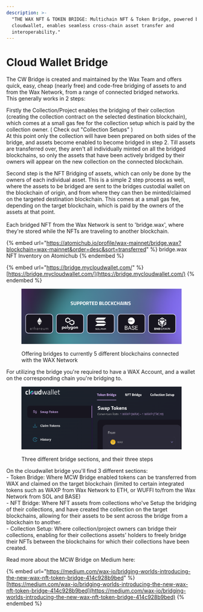 ```yaml
---
description: >-
  "THE WAX NFT & TOKEN BRIDGE: Multichain NFT & Token Bridge, powered by
  cloudwallet, enables seamless cross-chain asset transfer and
  interoperability."
---
```


# Cloud Wallet Bridge

The CW Bridge is created and maintained by the Wax Team and offers quick, easy, cheap (nearly free) and code-free bridging of assets to and from the Wax Network, from a range of connected bridged networks. \
This generally works in 2 steps:&#x20;

Firstly the Collection/Project enables the bridging of their collection (creating the collection contract on the selected destination blockchain), which comes at a small gas fee for the collection setup which is paid by the collection owner. ( Check out "Collection Setups" ) \
At this point only the collection will have been prepared on both sides of the bridge, and assets become enabled to become bridged in step 2. Till assets are transferred over, they aren't all individually minted on all the bridged blockchains, so only the assets that have been actively bridged by their owners will appear on the new collection on the connected blockchain.

Second step is the NFT Bridging of assets, which can only be done by the owners of each individual asset. This is a simple 2 step process as well, where the assets to be bridged are sent to the bridges custodial wallet on the blockchain of origin, and from where they can then be minted/claimed on the targeted destination blockchain. This comes at a small gas fee, depending on the target blockchain, which is paid by the owners of the assets at that point.\
\
Each bridged NFT from the Wax Network is sent to 'bridge.wax', where they're stored while the NFTs are traveling to another blockchain.

{% embed url="https://atomichub.io/profile/wax-mainnet/bridge.wax?blockchain=wax-mainnet&order=desc&sort=transferred" %}
bridge.wax NFT Inventory on Atomichub
{% endembed %}

{% embed url="https://bridge.mycloudwallet.com/" %}
[https://bridge.mycloudwallet.com/](https://bridge.mycloudwallet.com/)
{% endembed %}

<figure><img src="../../../.gitbook/assets/image (64).png" alt=""><figcaption><p>Offering bridges to currently 5 different blockchains connected with the WAX Network</p></figcaption></figure>

For utilizing the bridge you're required to have a WAX Account, and a wallet on the corresponding chain you're bridging to.

<figure><img src="../../../.gitbook/assets/image (65).png" alt=""><figcaption><p>Three different bridge sections, and their three steps</p></figcaption></figure>

On the cloudwallet bridge you'll find 3 different sections:\
\- Token Bridge: Where MCW Bridge enabled tokens can be transferred from WAX and claimed on the target blockchain (limited to certain integrated tokens such as WAXP from Wax Network to ETH, or WUFFI to/from the Wax Network from SOL and BASE)\
\- NFT Bridge: Where NFT assets from collections who've Setup the bridging of their collections, and have created the collection on the target blockchains, allowing for their assets to be sent across the bridge from a blockchain to another.\
\- Collection Setup: Where collection/project owners can bridge their collections, enabling for their collections assets' holders to freely bridge their NFTs between the blockchains for which their collections have been created.&#x20;



Read more about the MCW Bridge on Medium here:

{% embed url="https://medium.com/wax-io/bridging-worlds-introducing-the-new-wax-nft-token-bridge-414c928b9bed" %}
[https://medium.com/wax-io/bridging-worlds-introducing-the-new-wax-nft-token-bridge-414c928b9bed](https://medium.com/wax-io/bridging-worlds-introducing-the-new-wax-nft-token-bridge-414c928b9bed)
{% endembed %}
